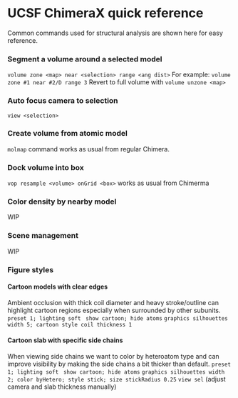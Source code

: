 

# UCSF ChimeraX quick reference  
Common commands used for structural analysis are shown here for easy reference.

### Segment a volume around a selected model
`volume zone <map> near <selection> range <ang dist>`
For example:
`volume zone #1 near #2/D range 3`
Revert to full volume with
`volume unzone <map>`

### Auto focus camera to selection
`view <selection> `

### Create volume from atomic model
`molmap` command works as usual from regular Chimera.

### Dock volume into box
`vop resample <volume> onGrid <box>` works as usual from Chimerma

### Color density by nearby model
WIP

### Scene management
WIP

### Figure styles
#### Cartoon models with clear edges
Ambient occlusion with thick coil diameter and heavy stroke/outline can highlight cartoon regions especially when surrounded by other subunits. 
`preset 1; lighting soft `
`show cartoon; hide atoms`
`graphics silhouettes width 5; cartoon style coil thickness 1`
#### Cartoon slab with specific side chains
When viewing side chains we want to color by heteroatom type and can improve visibility by making the side chains a bit thicker than default.
`preset 1; lighting soft `
`show cartoon; hide atoms`
`graphics silhouettes width 2; color byHetero; style stick; size stickRadius 0.25`
`view sel`  (adjust camera and slab thickness manually)
